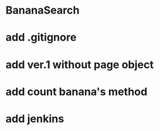 # BananaSearch
# add .gitignore
# add ver.1 without page object
# add count banana's method
# add jenkins